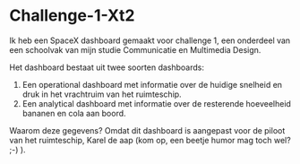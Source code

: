 # Challenge-1-Xt2

Ik heb een SpaceX dashboard gemaakt voor challenge 1, een onderdeel van een schoolvak van mijn studie Communicatie en Multimedia Design.

Het dashboard bestaat uit twee soorten dashboards:
1. Een operational dashboard met informatie over de huidige snelheid en druk in het vrachtruim van het ruimteschip. 
2. Een analytical dashboard met informatie over de resterende hoeveelheid bananen en cola aan boord.

Waarom deze gegevens? Omdat dit dashboard is aangepast voor de piloot van het ruimteschip, Karel de aap (kom op, een beetje humor mag toch wel? ;-) ).
